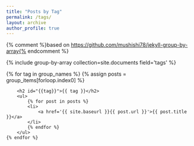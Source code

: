 ```yaml
---
title: "Posts by Tag"
permalink: /tags/
layout: archive
author_profile: true
---
```


{% comment %}based on https://github.com/mushishi78/jekyll-group-by-array{% endcomment %}

{% include group-by-array collection=site.documents field='tags' %}

<div>
    {% for tag in group_names %}
    {% assign posts = group_items[forloop.index0] %}

        <h2 id="{{tag}}">{{ tag }}</h2>
        <ul>
            {% for post in posts %}
            <li>
                <a href='{{ site.baseurl }}{{ post.url }}'>{{ post.title }}</a>
            </li>
            {% endfor %}
        </ul>
    {% endfor %}
</div>
